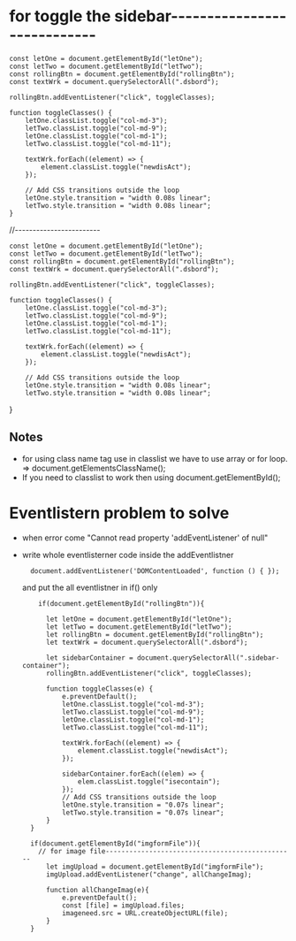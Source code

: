 # for toggle the sidebar----------------------------

    const letOne = document.getElementById("letOne");
    const letTwo = document.getElementById("letTwo");
    const rollingBtn = document.getElementById("rollingBtn");
    const textWrk = document.querySelectorAll(".dsbord");
    
    rollingBtn.addEventListener("click", toggleClasses);
    
    function toggleClasses() {
        letOne.classList.toggle("col-md-3");
        letTwo.classList.toggle("col-md-9");
        letOne.classList.toggle("col-md-1");
        letTwo.classList.toggle("col-md-11");
    
        textWrk.forEach((element) => {
            element.classList.toggle("newdisAct");
        });
    
        // Add CSS transitions outside the loop
        letOne.style.transition = "width 0.08s linear";
        letTwo.style.transition = "width 0.08s linear";
    }

//------------------------

    const letOne = document.getElementById("letOne");
    const letTwo = document.getElementById("letTwo");
    const rollingBtn = document.getElementById("rollingBtn");
    const textWrk = document.querySelectorAll(".dsbord");
    
    rollingBtn.addEventListener("click", toggleClasses);
    
    function toggleClasses() {
        letOne.classList.toggle("col-md-3");
        letTwo.classList.toggle("col-md-9");
        letOne.classList.toggle("col-md-1");
        letTwo.classList.toggle("col-md-11");
    
        textWrk.forEach((element) => {
            element.classList.toggle("newdisAct");
        });
    
        // Add CSS transitions outside the loop
        letOne.style.transition = "width 0.08s linear";
        letTwo.style.transition = "width 0.08s linear";
}

## Notes 
- for using class name tag use in classlist we have to use array or for loop. => document.getElementsClassName();
- If you need to classlist to work then using document.getElementById();

# Eventlistern problem to solve
- when error come "Cannot read property 'addEventListener' of null"
- write whole eventlisterner code inside the addEventlistner
  
        document.addEventListener('DOMContentLoaded', function () { });

  and put the all eventlistner in if() only

          if(document.getElementById("rollingBtn")){
        
            let letOne = document.getElementById("letOne");
            let letTwo = document.getElementById("letTwo");
            let rollingBtn = document.getElementById("rollingBtn");
            let textWrk = document.querySelectorAll(".dsbord");
        
            let sidebarContainer = document.querySelectorAll(".sidebar-container");
            rollingBtn.addEventListener("click", toggleClasses);
        
            function toggleClasses(e) {
                e.preventDefault();
                letOne.classList.toggle("col-md-3");
                letTwo.classList.toggle("col-md-9");
                letOne.classList.toggle("col-md-1");
                letTwo.classList.toggle("col-md-11");
                
                textWrk.forEach((element) => {
                    element.classList.toggle("newdisAct");
                });
                
                sidebarContainer.forEach((elem) => {
                    elem.classList.toggle("isecontain");
                });
                // Add CSS transitions outside the loop
                letOne.style.transition = "0.07s linear";
                letTwo.style.transition = "0.07s linear";
            }
        }
        
        if(document.getElementById("imgformFile")){
          // for image file------------------------------------------------
            let imgUpload = document.getElementById("imgformFile");
            imgUpload.addEventListener("change", allChangeImag);
        
            function allChangeImag(e){
                e.preventDefault();
                const [file] = imgUpload.files;
                imageneed.src = URL.createObjectURL(file);
            }
        }

        
